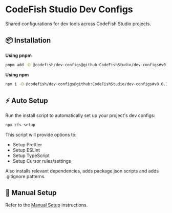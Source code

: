 # CodeFish Studio Dev Configs

Shared configurations for dev tools across CodeFish Studio projects.

## 📦 Installation

**Using pnpm**

```bash
pnpm add -D @codefish/dev-configs@github:CodeFishStudio/dev-configs#v0.0.15
```

**Using npm**

```bash
npm i -D @codefish/dev-configs@github:CodeFishStudio/dev-configs#v0.0.15
```

## ⚡ Auto Setup

Run the install script to automatically set up your project's dev configs:

```bash
npx cfs-setup
```

This script will provide options to:

- Setup Prettier
- Setup ESLint
- Setup TypeScript
- Setup Cursor rules/settings

Also installs relevant dependencies, adds package.json scripts and adds .gitignore patterns.

## 🔧 Manual Setup

Refer to the [Manual Setup](./docs/MANUAL_SETUP.md) instructions.
